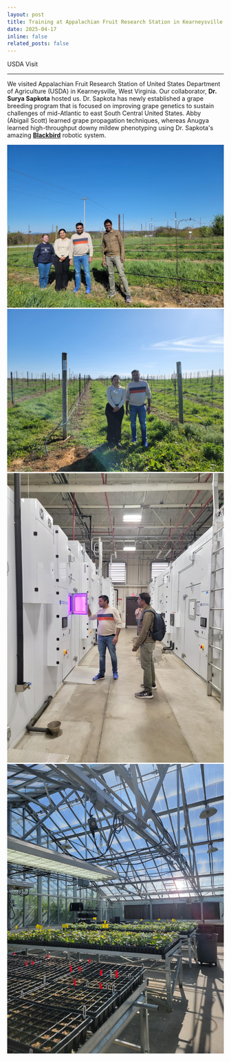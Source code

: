 ```yaml
---
layout: post
title: Training at Appalachian Fruit Research Station in Kearneysville
date: 2025-04-17
inline: false
related_posts: false
---
```


 USDA Visit 

---

We visited Appalachian Fruit Research Station of United States Department of Agriculture (USDA) in Kearneysville, West Virginia. Our collaborator, **Dr. Surya Sapkota** hosted us. Dr. Sapkota has newly established a grape breeding program that is focused on improving grape genetics to sustain challenges of mid-Atlantic to east South Central United States. Abby (Abigail Scott) learned grape propagation techniques, whereas Anugya learned high-throughput downy mildew phenotyping using Dr. Sapkota's amazing [**Blackbird**](https://apsjournals.apsnet.org/doi/abs/10.1094/PHYTO-01-25-0033-R) robotic system.

![CoEvolutionLab with Dr. Sapkota](../assets/img/usda_fields1.jpeg)
![Anugya and Dr. Sapkota](../assets/img/usda_fields2.jpeg)
![Dr.Sapkota showing his growth chambers](../assets/img/usda_lab1.jpeg)
![Greenhouse](../assets/img/usda_lab2.jpeg)
